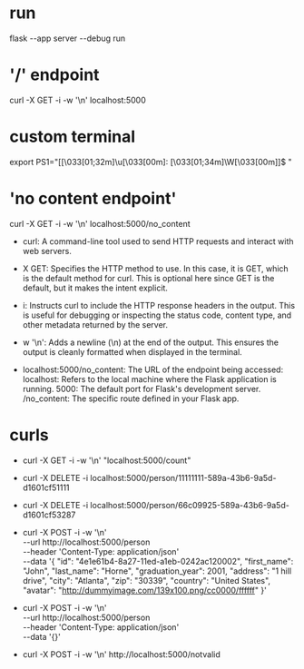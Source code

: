 # run
flask --app server --debug run

# '/' endpoint
curl -X GET -i -w '\n' localhost:5000

# custom terminal
export PS1="[\[\033[01;32m\]\u\[\033[00m\]: \[\033[01;34m\]\W\[\033[00m\]]\$ "

# 'no content endpoint'
curl -X GET -i -w '\n' localhost:5000/no_content

- curl:
A command-line tool used to send HTTP requests and interact with web servers.

- X GET:
Specifies the HTTP method to use. In this case, it is GET, which is the default method for curl. This is optional here since GET is the default, but it makes the intent explicit.

- i:
Instructs curl to include the HTTP response headers in the output. This is useful for debugging or inspecting the status code, content type, and other metadata returned by the server.

- w '\n':
Adds a newline (\n) at the end of the output. This ensures the output is cleanly formatted when displayed in the terminal.

- localhost:5000/no_content:
  The URL of the endpoint being accessed:
    localhost: Refers to the local machine where the Flask application is running.
    5000: The default port for Flask's development server.
    /no_content: The specific route defined in your Flask app.

# curls

- curl -X GET -i -w '\n' "localhost:5000/count"

- curl -X DELETE -i localhost:5000/person/11111111-589a-43b6-9a5d-d1601cf51111

- curl -X DELETE -i localhost:5000/person/66c09925-589a-43b6-9a5d-d1601cf53287

- curl -X POST -i -w '\n' \
  --url http://localhost:5000/person \
  --header 'Content-Type: application/json' \
  --data '{
        "id": "4e1e61b4-8a27-11ed-a1eb-0242ac120002",
        "first_name": "John",
        "last_name": "Horne",
        "graduation_year": 2001,
        "address": "1 hill drive",
        "city": "Atlanta",
        "zip": "30339",
        "country": "United States",
        "avatar": "http://dummyimage.com/139x100.png/cc0000/ffffff"
}'

- curl -X POST -i -w '\n' \
  --url http://localhost:5000/person \
  --header 'Content-Type: application/json' \
  --data '{}'

- curl -X POST -i -w '\n' http://localhost:5000/notvalid

